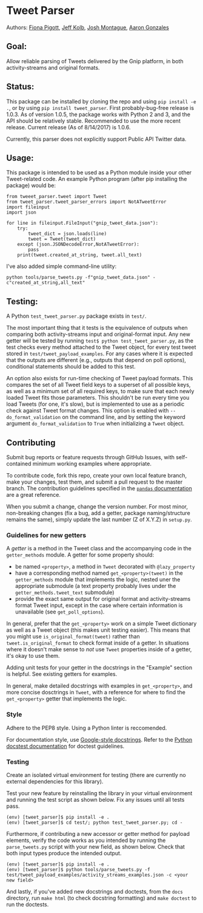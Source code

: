 # Tweet Parser 
Authors: [Fiona Pigott](https://github.com/fionapigott), [Jeff Kolb](https://github.com/jeffakolb),
[Josh Montague](https://github.com/jrmontag), [Aaron Gonzales](https://github.com/binaryaaron)

## Goal: 
Allow reliable parsing of Tweets delivered by the Gnip platform, in both
activity-streams and original formats. 

## Status: 
This package can be installed by cloning the repo and using `pip install -e .`,
or by using `pip install tweet_parser`. First probably-bug-free release is
1.0.3. As of version 1.0.5, the package works with Python 2 and 3, 
and the API should be relatively stable. Recommended to use the more recent release. 
Current release (As of 8/14/2017) is 1.0.6.

Currently, this parser does not explicitly support Public API Twitter data.

## Usage: 
This package is intended to be used as a Python module inside your other
Tweet-related code. An example Python program (after pip installing the
package) would be:

```
from tweeet_parser.tweet import Tweet
from tweet_parser.tweet_parser_errors import NotATweetError
import fileinput
import json

for line in fileinput.FileInput("gnip_tweet_data.json"):
    try:
        tweet_dict = json.loads(line)
        tweet = Tweet(tweet_dict)
    except (json.JSONDecodeError,NotATweetError):
        pass
    print(tweet.created_at_string, tweet.all_text)
```

I've also added simple command-line utility:

```
python tools/parse_tweets.py -f"gnip_tweet_data.json" -c"created_at_string,all_text"
```

## Testing: 
A Python `test_tweet_parser.py` package exists in `test/`. 

The most important thing that it tests is the equivalence of outputs when
comparing both activity-streams input and original-format input. Any new getter
will be tested by running `test$ python test_tweet_parser.py`, as the test
checks every method attached to the Tweet object, for every test tweet stored
in `test/tweet_payload_examples`. For any cases where it is expected that the
outputs are different (e.g., outputs that depend on poll options), conditional
statements should be added to this test.

An option also exists for run-time checking of Tweet payload formats. This
compares the set of all Tweet field keys to a superset of all possible keys, as
well as a minimum set of all required keys, to make sure that each newly loaded
Tweet fits those parameters. This shouldn't be run every time you load Tweets
(for one, it's slow), but is implemented to use as a periodic check against
Tweet format changes. This option is enabled with `--do_format_validation` on the
command line, and by setting the keyword argument `do_format_validation` to
`True` when initializing a `Tweet` object.


## Contributing

Submit bug reports or feature requests through GitHub Issues, with
self-contained minimum working examples where appropriate.   

To contribute code, fork this repo, create your own local feature branch, make
your changes, test them, and submit a pull request to the master branch.
The contribution guidelines specified in the [`pandas` documentation](
http://pandas.pydata.org/pandas-docs/stable/contributing.html#working-with-the-code)
are a great reference.

When you submit a change, change the version number. 
For most minor, non-breaking changes (fix a bug, add a getter, 
package naming/structure remains the same), simply update the last
number (Z of X.Y.Z) in `setup.py`.

### Guidelines for new getters
A _getter_ is a method in the Tweet class and the accompanying code in the `getter_methods` 
module. A getter for some property should:
- be named `<property>`, a method in `Tweet` decorated with `@lazy_property`
- have a corresponding method named `get_<property>(tweet)` in the `getter_methods` module 
that implements the logic, nested uner the appropriate submodule (a text property 
probably lives under the `getter_methods.tweet_text` submodule)
- provide the exact same output for original format and activity-streams format Tweet input,
except in the case where certain information is unavailable (see `get_poll_options`).

In general, prefer that the `get_<property>` work on a simple Tweet dictionary as well as a
Tweet object (this makes unit testing easier). This means that you might use 
`is_original_format(tweet)` rather than `tweet.is_original_format` to check format inside of a getter.
In situations where it doesn't make sense to _not_ use `Tweet` properties inside of a getter,
it's okay to use them.

Adding unit tests for your getter in the docstrings in the "Example" section is helpful.
See existing getters for examples.

In general, make detailed docstrings with examples in `get_<property>`, and more concise
dosctrings in `Tweet`, with a reference for where to find the `get_<property>` getter that
implements the logic.

### Style
Adhere to the PEP8 style. Using a Python linter is reccomended.

For documentation style, use [Google-style docstrings](http://sphinxcontrib-napoleon.readthedocs.io/en/latest/example_google.html).
Refer to the [Python docstest documentation](https://docs.python.org/3/library/doctest.html) for doctest guidelines.

### Testing
Create an isolated virtual environment for testing (there are currently no external
dependencies for this library).

Test your new feature by reinstalling the library in your virtual environment
and running the test script as shown below. Fix any issues until all tests
pass. 

```
(env) [tweet_parser]$ pip install -e .
(env) [tweet_parser]$ cd test/; python test_tweet_parser.py; cd -
```

Furthermore, if contributing a new accessor or getter method for payload
elements, verify the code works as you intended by running the
`parse_tweets.py` script with your new field, as shown below. Check that both
input types produce the intended output. 

```
(env) [tweet_parser]$ pip install -e .
(env) [tweet_parser]$ python tools/parse_tweets.py -f test/tweet_payload_examples/activity_streams_examples.json -c <your new field>
```

And lastly, if you've added new docstrings and doctests, from the `docs` directory,
run `make html` (to check docstring formatting) and `make doctest` to run the doctests.
